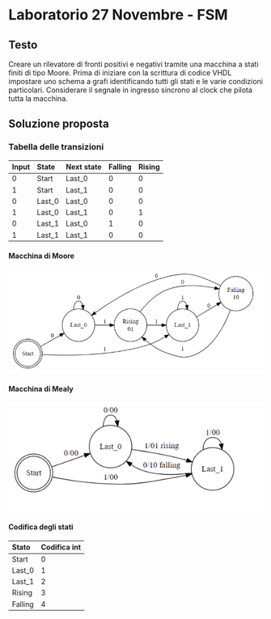 # Laboratorio 27 Novembre - FSM

## Testo
Creare un rilevatore di fronti positivi e negativi tramite una macchina a stati finiti di tipo Moore. Prima di iniziare con la scrittura di codice VHDL impostare uno schema a grafi identificando tutti gli
stati e le varie condizioni particolari. Considerare il segnale in
ingresso sincrono al clock che pilota tutta la macchina.

## Soluzione proposta

### Tabella delle transizioni

| Input | State  | Next state | Falling | Rising |
|:------|:-------|:-----------|:--------|:-------|
| 0     | Start  | Last_0     | 0       | 0      |
| 1     | Start  | Last_1     | 0       | 0      |
| 0     | Last_0 | Last_0     | 0       | 0      |
| 1     | Last_0 | Last_1     | 0       | 1      |
| 0     | Last_1 | Last_0     | 1       | 0      |
| 1     | Last_1 | Last_1     | 0       | 0      |

#### Macchina di Moore


![moore_diagram](graph_moore.png)


#### Macchina di Mealy
![mealy_diagram](graph_mealy.png)

#### Codifica degli stati
| Stato   | Codifica int |
|:--------|:-------------|
| Start   | 0            |
| Last_0  | 1            |
| Last_1  | 2            |
| Rising  | 3            |
| Falling | 4            |
